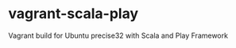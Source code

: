 vagrant-scala-play
==================

Vagrant build for Ubuntu precise32 with Scala and Play Framework
